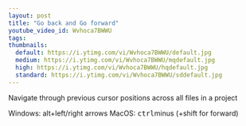 ```yaml
---
layout: post
title: "Go back and Go forward"
youtube_video_id: Wvhoca7BWWU
tags:
thumbnails:
  default: https://i.ytimg.com/vi/Wvhoca7BWWU/default.jpg
  medium: https://i.ytimg.com/vi/Wvhoca7BWWU/mqdefault.jpg
  high: https://i.ytimg.com/vi/Wvhoca7BWWU/hqdefault.jpg
  standard: https://i.ytimg.com/vi/Wvhoca7BWWU/sddefault.jpg
---
```


Navigate through previous cursor positions across all files in a project

Windows: alt+left/right arrows
MacOS: <kbd>ctrl</kbd>minus (+shift for forward)

